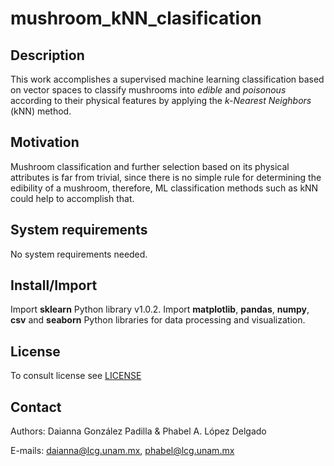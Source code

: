 # mushroom_kNN_clasification
## Description
This work accomplishes a supervised machine learning classification based on vector spaces to classify mushrooms into *edible* and *poisonous* according to their physical features by applying the *k-Nearest Neighbors* (kNN) method.

## Motivation
Mushroom classification and further selection based on its physical attributes is far from trivial, since there is no simple rule for determining the edibility of a mushroom, therefore, ML classification methods such as kNN could help to accomplish that.

## System requirements
No system requirements needed.

## Install/Import
Import **sklearn** Python library v1.0.2.
Import **matplotlib**, **pandas**, **numpy**, **csv** and **seaborn** Python libraries for data processing and visualization.

## License
To consult license see [LICENSE](LICENSE) 

## Contact
Authors: Daianna González Padilla & Phabel A. López Delgado

E-mails: daianna@lcg.unam.mx, phabel@lcg.unam.mx
